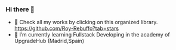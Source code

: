 ### Hi there 👋
- 💖 Check all my works by clicking on this organized library. https://github.com/Roy-Rebuffo?tab=stars
- 🌱 I’m currently learning Fullstack Developing in the academy of UpgradeHub (Madrid,Spain)
<!--
**Roy-Rebuffo/Roy-Rebuffo** is a ✨ _special_ ✨ repository because its `README.md` (this file) appears on your GitHub profile.

Here are some ideas to get you started:

- 🔭 I’m currently working on ...
- 🌱 I’m currently learning ...
- 👯 I’m looking to collaborate on ...
- 🤔 I’m looking for help with ...
- 💬 Ask me about ...
- 📫 How to reach me: ...
- 😄 Pronouns: ...
- ⚡ Fun fact: ...
-->
